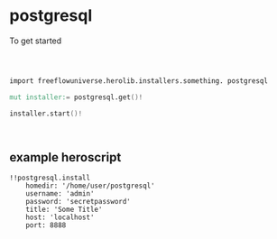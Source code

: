 # postgresql



To get started

```v



import freeflowuniverse.herolib.installers.something. postgresql

mut installer:= postgresql.get()!

installer.start()!




```

## example heroscript


```hero
!!postgresql.install
    homedir: '/home/user/postgresql'
    username: 'admin'
    password: 'secretpassword'
    title: 'Some Title'
    host: 'localhost'
    port: 8888

```


